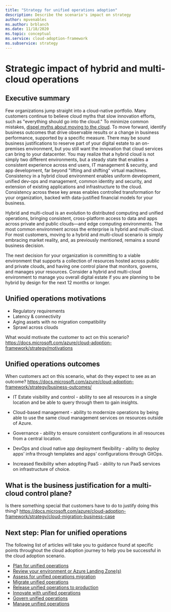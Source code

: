 ```yaml
---
title: "Strategy for unified operations adoption"
description: Describe the scenario's impact on strategy
author: mpvenables
ms.author: brblanch
ms.date: 11/18/2020
ms.topic: conceptual
ms.service: cloud-adoption-framework
ms.subservice: strategy
---
```


# Strategic impact of hybrid and multi-cloud operations

## Executive summary

Few organizations jump straight into a cloud-native portfolio. Many customers continue to believe cloud myths that slow innovation efforts, such as "everything should go into the cloud." To minimize common mistakes, [dispel myths about moving to the cloud](<https://docs.microsoft.com/azure/cloud-adoption-framework/strategy/cloud-migration-business-case>). To move forward, identify business outcomes that drive observable results or a change in business performance, supported by a specific measure. There may be sound business justifications to reserve part of your digital estate to an on-premises environment, but you still want the innovation that cloud services can bring to your datacenter. You may realize that a hybrid cloud is not simply two different environments, but a steady state that enables a consistent experience across end users, IT management & security, and app development, far beyond "lifting and shifting" virtual machines. Consistency in a hybrid cloud environment enables uniform development, unified dev-ops and management, common identity and security, and extension of existing applications and infrastructure to the cloud. Consistency across these key areas enables controlled transformation for your organization, backed with data-justified financial models for your business.  

Hybrid and multi-cloud is an evolution to distributed computing and unified operations, bringing consistent, cross-platform access to data and apps across private and public clouds—and edge computing environments. The most common environment across the enterprise is hybrid and multi-cloud. For most customers, moving to a hybrid and multi-cloud scenario is simply embracing market reality, and, as previously mentioned, remains a sound business decision.

The next decision for your organization is committing to a viable environment that supports a collection of resources hosted across public and private clouds, and having one control plane that monitors, governs, and manages your resources. Consider a hybrid and multi-cloud environment to manage you overall digital estate if you are planning to be hybrid by design for the next 12 months or longer.

## Unified operations motivations

- Regulatory requirements
- Latency & connectivity
- Aging assets with no migration compatibility
- Sprawl across clouds

What would motivate the customer to act on this scenario?
<https://docs.microsoft.com/azure/cloud-adoption-framework/strategy/motivations>

## Unified operations outcomes

When customers act on this scenario, what do they expect to see as an outcome?
<https://docs.microsoft.com/azure/cloud-adoption-framework/strategy/business-outcomes/>

- IT Estate visibility and control - ability to see all resources in a single location and be able to query through them to gain insights.
  
- Cloud-based management - ability to modernize operations by being able to use the same cloud management services on resources outside of Azure.
  
- Governance - ability to ensure consistent configurations in all  resources from a central location.
  
- DevOps and cloud native app deployment flexibility - ability to deploy apps’ infra through templates and apps’ configurations through GitOps.
  
- Increased flexibility when adopting PaaS - ability to run PaaS services on infrastructure of choice.

## What is the business justification for a multi-cloud control plane?

Is there something special that customers have to do to justify doing this thing?
<https://docs.microsoft.com/azure/cloud-adoption-framework/strategy/cloud-migration-business-case>

## Next step: Plan for unified operations

The following list of articles will take you to guidance found at specific points throughout the cloud adoption journey to help you be successful in the cloud adoption scenario.

- [Plan for unified operations](./plan.md)
- [Review your environment or Azure Landing Zone(s)](./ready.md)
- [Assess for unified operations migration](./migrate-assess.md)
- [Migrate unified operations](./migrate-deploy.md)
- [Release unified operations to production](./migrate-release.md)
- [Innovate with unified operations](./innovate.md)
- [Govern unified operations](./govern.md)
- [Manage unified operations](./manage.md)
